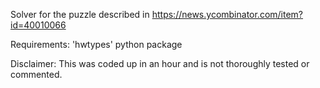 Solver for the puzzle described in [https://news.ycombinator.com/item?id=40010066 ](https://mathstodon.xyz/@two_star/112242224494626411)

Requirements:
  'hwtypes' python package

Disclaimer: This was coded up in an hour and is not thoroughly tested or commented.
